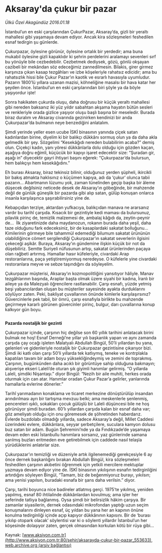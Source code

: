 # Aksaray'da çukur bir pazar

*Ülkü Özel Akagündüz 2016.01.18*

<div class="pNewsDetailMainContent ctx_content" itemprop="articleBody">
 <p>
  İstanbul’un en eski çarşılarından ÇukurPazar, Aksaray’da, gizli bir yeraltı mahallesi gibi yaşamaya devam ediyor. Ancak kira sözleşmeleri feshedilen esnaf tedirgin şu günlerde.
 </p>
 <p>
  Çukurpazar, öylesine görünür, öylesine ortalık bir yerdedir; ama buna mukabil öylesine gizli kapaklıdır ki şehrin perdelerini aralamayı sevenleri sırf bu yönüyle bile cezbedebilir. Cezbetmek dediysek, gözü, gönlü okşayan cazibeli bir mekândan söz edeceğimiz zannedilmesin. Bilakis, girer girmez karşınıza çıkan kasap tezgâhları ve izbe köşeleriyle rahatsız edicidir; ama bu rahatsızlık hissi bile Çukur Pazar’ın kaotik ve esrarlı havasıyla uyumludur. Pazarın 1800’lü yıllara uzanan mazisi, köhneliğine masalsı bir hava katar her şeyden önce. İstanbul’un en eski çarşılarından biri şöyle ya da böyle yaşıyordur işte!
 </p>
 <p>
  Sonra hakikaten çukurda oluşu, daha doğrusu bir küçük yeraltı mahallesi gibi nereden baksanız iki yüz yıldır sabahtan akşama hayatın bütün sesleri ve renkleriyle orada gizlice yaşıyor oluşu başlı başına bir meseledir. Burada biraz duralım ve Aksaray civarında gezinirken kendinizi bir anda Çukurpazar’da bulmanın neye benzediğini anlatalım.
 </p>
 <p>
  Şimdi yerinde yeller esen ucube İSKİ binasının yanında çiçek satan kadınlardan birine, diyelim ki bir balıkçı dükkânı sormuş olun ya da daha akla gelmedik bir şey. Sözgelimi “Kesekâğıdı nereden bulabilirim acaba?” demiş olun. Çiçekçi kadın, yanı yöresi dükkânlarla dolu olduğu için gözden kaçan, aşağıya doğru eğimli, küçücük bir kapıyı işaret edecektir size: “Şuradan gir, aşağı in” diyecektir gayri ihtiyari başını eğerek: “Çukurpazar’da bulursun, hem balıkçıyı hem kesekâğıdını.”
 </p>
 <p>
  Eh burası Aksaray, biraz tekinsiz bilinir, olduğunuz yerden şüpheli, ikircikli bir bakış atmakta haklısınız o küçümen kapıya, adı da ‘çukur’ olunca tabii pazarın… Abartmanın lüzumu yok, zaman tünelinden geçip başka bir âleme düşecek değilsiniz neticede desek de Aksaray’ın göbeğinde, bir mahzende değil de günlük güneşlik bir pazarda gibi alıp satan, gülüp konuşan onlarca insanla karşılaşınca şaşırabilirsiniz yine de.
 </p>
 <p>
  Kebapçıdan terziye, aktardan yufkacıya, balıkçıdan manava ne ararsanız vardır bu tarihî çarşıda. Kısacık bir gezintiyle kedi maması da bulursunuz, pilavlık pirinç de, temizlik malzemesi de, ambalaj kâğıdı da, zeytin-peynir de…  İlk ziyaretinizde daha maydanozun, rokanın burada daha yeşil, daha taze olduğunu fark edeceksiniz, bir de kasaplardaki sakatat bolluğunu... Kimilerinin görmeye bile tahammül edemediği bilumum sakatat ürününün olabildiğince cömert sergilendiği Çukurpazar’ın sakatat severlerin ilgisini çekeceği aşikâr. Buraya, Aksaray’ın gündemine ilişkin küçük bir not da düşebiliriz. Semtte Suriyeli nüfusunun artışı, sakatat ürünlerinden paçaya olan rağbeti artırmış. Hamallar hasır küfeleriyle, civardaki Arap restoranlarına, paça yetiştiremiyormuş neredeyse. O küfelerle yine civardaki restoranlara meyve ve sebze taşındığını da söyleyelim.
 </p>
 <p>
  Çukurpazar müşterisi, Aksaray’ın kozmopolitliğini yansıtıyor hâliyle. Manav tezgâhlarının başında, Araplar başta olmak üzere siyahi bir kadına, İranlı bir aileye ya da Malezyalı öğrencilere rastlanabilir. Çarşı esnafı, yüzde yetmiş beşi yabancılardan oluşan bu müşteriler sayesinde ayakta durduklarını söylüyor zaten. Peki, bakliyat çuvallarının önünde kimlerle karşılaşırsınız? Güvercinlerle pek tabii, bir ömrü, çarşı esnafıyla birlikte bu mahzende geçirmeye kararlı görünen güvercinler pirinç, bulgur, darı çuvallarına konup kalkıyor gün boyu.
 </p>
 <p>
  <img alt="" src="http://web.archive.org/web/20160120035122im_/http://medya.aksiyon.com.tr//aksiyon/2016/01/19/574586.jpg "/>
 </p>
 <p>
  <strong>
   Pazarda nostaljik bir gezinti
  </strong>
 </p>
 <p>
  Çukurpazar içinde, çarşının hiç değilse son 60 yıllık tarihini anlatacak birini bulmak ne hoş! Esnaf Derneği’ne yıllar yılı başkanlık yapan ve aynı zamanda çarşıda çay ocağı işleten Malatyalı Abdullah Bingül, 50’li yıllardan bu yana, gelenleri ve gidenleriyle nostaljik bir Çukurpazar gezintisine çıkarıyor bizi. Şimdi iki katlı olan çarşı 50’li yıllarda tek katlıymış, teneke ve kontrplakla kapatılan tavanı bir adam boyu yüksekliğindeymiş ve zemini de toprakmış. Çarşının, bugünkünden daha acıklı bir görüntüye sahip olduğuna bakmayın; alışverişe ekseri Laleli’de oturan şık giyimli hanımlar gelirmiş. “O yıllarda Laleli, şimdiki Nişantaşı.” diyor Bingül: “Nezih bir aile muhiti, herkes orada oturmak için can atar. Hanımlar oradan Çukur Pazar’a gelirler, yanlarında hamallarla evlerine dönerler.”
 </p>
 <p>
  Tarihî yarımadanın konaklama ve ticaret merkezine dönüştürülüp insandan arındırılması ayrı bir tartışma mevzuu belki; ama meskenlerle şenlenmiş, pencereleri ışıklı, sokakları çocuk gülüşlü bir Laleli düşüncesi bile ne hoş görünüyor şimdi buradan. 60’lı yıllardan çarşıda kalan bir esnaf daha var; göz ameliyatı olduğu için onu göremesek de şöhretinden haberdarız. Evlerde buzdolabı olmadığı yıllarda, sadece Aksaray’a değil, Millet Caddesi üzerindeki evlere, dükkânlara, seyyar şerbetçilere, suculara kamyon dolusu buz satan bir adam. Bugün Şehremini’nde ya da Fındıkzade’de yaşamaya devam eden eski İstanbullu hanımlara sorsanız, yaz günlerinde samana sarılmış buzları eritmeden eve getirebilmek için caddede nasıl telaşla yürüdüklerini anlatırlar size.
 </p>
 <p>
  Çukurpazar’ın temizliği ve düzeniyle artık ilgilenemediği gerekçesiyle 6 ay önce dernek başkanlığını bırakan Abdullah Bingül, kira sözleşmeleri feshedilen çarşının akıbetini öğrenmek için yetkili mercilere mektuplar yazmaya devam ediyor yine de. İSKİ binasının yıkılışının esnafın tedirginliğini artırdığını söyleyen Bingül, “Tamam, biz de beğenmiyoruz burayı, yıkılsın; ama yenisi yapılsın, buradaki esnafa bir şans daha verilsin.” diyor.
 </p>
 <p>
  Çarşı, tarihi boyunca nice badireler atlatmış gerçi. 1975’te yıkılmış, yeniden yapılmış, esnaf 80 ihtilalinde dükkânlardan kovulmuş; ama işler her seferinde tatlıya bağlanmış. Oysa şimdi bir belirsizlik hâkim çarşıya. Bir zamanlar siyasilerin, dernek odasındaki mikrofondan yaptığı uzun seçim konuşmalarını dinleyen esnaf, üç yıldan bu yana her an kapının önüne konulma tedirginliği içinde açıp kapıyor dükkânının kapısını. Bir de ‘burası yıkılıp otopark olacak’ söylentisi var ki o söylenti yıllardır İstanbul’un her köşesinde dolaşıyor zaten, gerçek olmasından korkulan kötü bir rüya gibi…
 </p>
</div>


Kaynak: [www.aksiyon.com.tr](http://www.aksiyon.com.tr:80/sehir/aksarayda-cukur-bir-pazar_553633), [web.archive.org (arşiv bağlantısı)](http://web.archive.org/web/20160120035122/http://www.aksiyon.com.tr:80/sehir/aksarayda-cukur-bir-pazar_553633)
